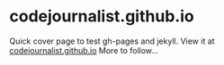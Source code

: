 # codejournalist.github.io
Quick cover page to test gh-pages and jekyll. View it at <a href="https://codejournalist.github.io/">codejournalist.github.io</a> More to follow...
